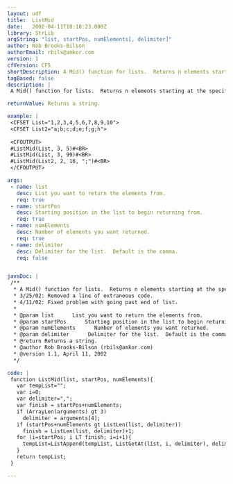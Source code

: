 ```yaml
---
layout: udf
title:  ListMid
date:   2002-04-11T18:18:23.000Z
library: StrLib
argString: "list, startPos, numElements[, delimiter]"
author: Rob Brooks-Bilson
authorEmail: rbils@amkor.com
version: 1
cfVersion: CF5
shortDescription: A Mid() function for lists.  Returns n elements starting at the specified start position.
tagBased: false
description: |
 A Mid() function for lists.  Returns n elements starting at the specified start position.  Accepts an optional delimiter.  Note that if the number of elements to return is greater than the number of elements in the list, the UDF simply returns all elements.

returnValue: Returns a string.

example: |
 <CFSET List="1,2,3,4,5,6,7,8,9,10">
 <CFSET List2="a;b;c;d;e;f;g;h">
 
 <CFOUTPUT>
 #ListMid(List, 3, 5)#<BR>
 #ListMid(List, 3, 99)#<BR>
 #ListMid(List2, 2, 16, ";")#<BR>
 </CFOUTPUT>

args:
 - name: list
   desc: List you want to return the elements from.
   req: true
 - name: startPos
   desc: Starting position in the list to begin returning from.
   req: true
 - name: numElements
   desc: Number of elements you want returned.
   req: true
 - name: delimiter
   desc: Delimiter for the list.  Default is the comma.
   req: false


javaDoc: |
 /**
  * A Mid() function for lists.  Returns n elements starting at the specified start position.
  * 3/25/02: Removed a line of extraneous code.
  * 4/11/02: Fixed problem with going past end of list.
  * 
  * @param list      List you want to return the elements from. 
  * @param startPos      Starting position in the list to begin returning from. 
  * @param numElements      Number of elements you want returned. 
  * @param delimiter      Delimiter for the list.  Default is the comma. 
  * @return Returns a string. 
  * @author Rob Brooks-Bilson (rbils@amkor.com) 
  * @version 1.1, April 11, 2002 
  */

code: |
 function ListMid(list, startPos, numElements){
   var tempList="";
   var i=0;
   var delimiter=",";
   var finish = startPos+numElements;
   if (ArrayLen(arguments) gt 3)
     delimiter = arguments[4];
   if (startPos+numElements gt ListLen(list, delimiter))
     finish = ListLen(list, delimiter)+1;
   for (i=startPos; i LT finish; i=i+1){
     tempList=ListAppend(tempList, ListGetAt(list, i, delimiter), delimiter);
   }
   return tempList;
 }

---
```


